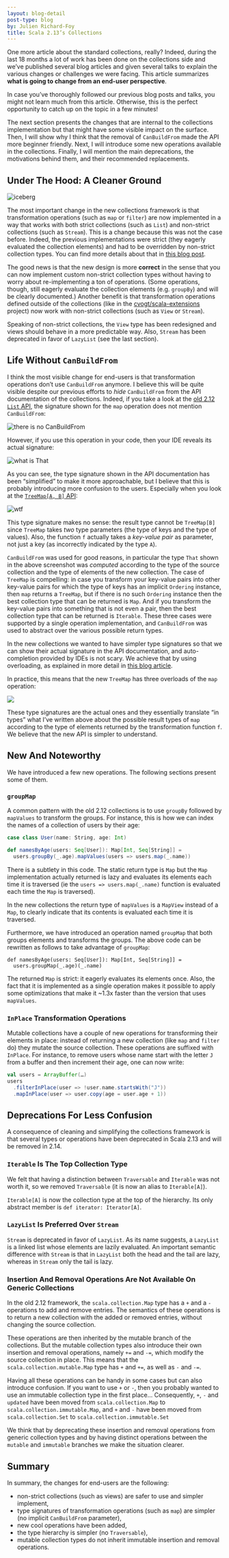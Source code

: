 ```yaml
---
layout: blog-detail
post-type: blog
by: Julien Richard-Foy
title: Scala 2.13’s Collections
---
```


One more article about the standard collections, really? Indeed, during the last
18 months a lot of work has been done on the collections side and we’ve published
several blog articles and given several talks to explain the various changes or
challenges we were facing. This article summarizes **what is going
to change from an end-user perspective**.

In case you’ve thoroughly followed our previous blog posts and talks, you might
not learn much from this article. Otherwise, this is the perfect opportunity
to catch up on the topic in a few minutes!

The next section presents the changes that are internal to the collections implementation
but that might have some visible impact on the surface. Then, I will show why I think
that the removal of `CanBuildFrom` made the API more beginner friendly. Next, I
will introduce some new operations available in the collections. Finally, I
will mention the main deprecations, the motivations behind them, and their
recommended replacements.

## Under The Hood: A Cleaner Ground

![iceberg](/resources/img/blog/iceberg.jpeg)

The most important change in the new collections framework is that transformation
operations (such as `map` or `filter`) are now implemented in a way that works with both
strict collections (such as `List`) and non-strict collections (such as `Stream`).
This is a change because this was not the case before. Indeed, the previous
implementations were strict (they eagerly evaluated the collection elements) and had
to be overridden by non-strict collection types. You can find more details about that in
[this blog post](/blog/2017/11/28/view-based-collections.html).

The good news is that the new design is more **correct** in the sense that you can
now implement custom non-strict collection types without having to worry about
re-implementing a ton of operations. (Some operations, though, still eagerly evaluate
the collection elements (e.g. `groupBy`) and will be clearly documented.) Another benefit
is that transformation operations defined outside of the collections (like in the
[cvogt/scala-extensions](https://github.com/cvogt/scala-extensions) project)
now work with non-strict collections (such as `View` or `Stream`).

Speaking of non-strict collections, the `View` type has been redesigned and
views should behave in a more predictable way. Also, `Stream` has been
deprecated in favor of `LazyList` (see the last section).

## Life Without `CanBuildFrom`

I think the most visible change for end-users is that transformation operations
don’t use `CanBuildFrom` anymore. I believe this will be quite visible despite our previous
efforts to *hide* `CanBuildFrom` from the API documentation of the collections.
Indeed, if you take a look at the
[old 2.12 `List` API](https://www.scala-lang.org/api/2.12.6/scala/collection/immutable/List.html), the signature
shown for the `map` operation does not mention `CanBuildFrom`:

![there is no CanBuildFrom](/resources/img/blog/scaladoc-list-map.png)

However, if you use this operation in your code, then your IDE reveals its actual signature:

![what is That](/resources/img/blog/ij-list-map.png)

As you can see, the type signature shown in the API documentation has been “simplified”
to make it more approachable, but I believe that this is probably introducing more
confusion to the users. Especially when you look at the
[`TreeMap[A, B]` API](https://www.scala-lang.org/api/2.12.6/scala/collection/immutable/TreeMap.html):

![wtf](/resources/img/blog/scaladoc-treemap-map.png)

This type signature makes no sense: the result type cannot be `TreeMap[B]` since
`TreeMap` takes *two* type parameters (the type of keys and the type
of values). Also, the function `f` actually takes a *key-value pair* as parameter,
not just a key (as incorrectly indicated by the type `A`).

`CanBuildFrom` was used for good reasons, in particular the type `That` shown
in the above screenshot was *computed* according to the type of the source
collection and the type of elements of the new collection. The case of `TreeMap`
is compelling: in case you transform your key-value pairs into other key-value
pairs for which the type of keys has an implicit `Ordering` instance, then `map`
returns a `TreeMap`, but if there is no such `Ordering` instance then the best
collection type that can be returned is `Map`. And if you transform the key-value
pairs into something that is not even a pair, then the best collection type
that can be returned is `Iterable`. These three cases were supported by
a single operation implementation, and `CanBuildFrom` was used to abstract over
the various possible return types.

In the new collections we wanted to have simpler type signatures so that we
can show their actual signature in the API documentation, and auto-completion
provided by IDEs is not scary. We achieve that by using overloading, as
explained in more detail in
[this blog article](/blog/2017/05/30/tribulations-canbuildfrom.html).

In practice, this means that the new `TreeMap` has three overloads of the
`map` operation:

![](/resources/img/blog/scaladoc-new-treemap-map.png)

These type signatures are the actual ones and they essentially translate
“in types” what I’ve written above about the possible result types of `map`
according to the type of elements returned by the transformation function `f`.
We believe that the new API is simpler to understand.

## New And Noteworthy

We have introduced a few new operations. The following sections
present some of them.

### `groupMap`

A common pattern with the old 2.12 collections is to use `groupBy`
followed by `mapValues` to transform the groups. For instance,
this is how we can index the names of a collection of users by
their age:

~~~ scala
case class User(name: String, age: Int)

def namesByAge(users: Seq[User]): Map[Int, Seq[String]] =
  users.groupBy(_.age).mapValues(users => users.map(_.name))
~~~

There is a subtlety in this code. The static return type is `Map`
but the `Map` implementation actually returned is lazy and evaluates
its elements each time it is traversed (ie the `users => users.map(_.name)`
function is evaluated each time the `Map` is traversed).

In the new collections the return type of `mapValues` is a `MapView` instead
of a `Map`, to clearly indicate that its contents is evaluated each time it
is traversed.

Furthermore, we have introduced an operation named `groupMap`
that both groups elements and transforms the groups. The above code
can be rewritten as follows to take advantage of `groupMap`:

~~~
def namesByAge(users: Seq[User]): Map[Int, Seq[String]] =
  users.groupMap(_.age)(_.name)
~~~

The returned `Map` is strict: it eagerly evaluates its elements
once. Also, the fact that it is implemented as a single operation
makes it possible to apply some optimizations that make it
~1.3x faster than the version that uses `mapValues`.

### `InPlace` Transformation Operations

Mutable collections have a couple of new operations for transforming
their elements in place: instead of returning a new collection (like
`map` and `filter` do) they mutate the source collection. These
operations are suffixed with `InPlace`. For instance, to remove
users whose name start with the letter `J` from a buffer and then
increment their age, one can now write:

~~~ scala
val users = ArrayBuffer(…)
users
  .filterInPlace(user => !user.name.startsWith("J"))
  .mapInPlace(user => user.copy(age = user.age + 1))
~~~

## Deprecations For Less Confusion

A consequence of cleaning and simplifying the collections framework
is that several types or operations have been deprecated in Scala 2.13
and will be removed in 2.14.

### `Iterable` Is The Top Collection Type

We felt that having a distinction between `Traversable` and `Iterable` was not
worth it, so we removed `Traversable` (it is now an alias to `Iterable[A]`).

`Iterable[A]` is now the collection type at the top of the hierarchy.
Its only abstract member is `def iterator: Iterator[A]`.

### `LazyList` Is Preferred Over `Stream`

`Stream` is deprecated in favor of `LazyList`. As its name suggests,
a `LazyList` is a linked list whose elements are lazily evaluated. An
important semantic difference with `Stream` is that in `LazyList` both
the head and the tail are lazy, whereas in `Stream` only the tail is lazy.

### Insertion And Removal Operations Are Not Available On Generic Collections

In the old 2.12 framework, the `scala.collection.Map` type has a `+` and a `-` operations
to add and remove entries. The semantics of these operations is to return a new collection
with the added or removed entries, without changing the source collection.

These operations are then inherited by the mutable branch of the collections. But the mutable
collection types also introduce their own insertion and removal operations, namely `+=` and `-=`,
which modify the source collection in place. This means that the `scala.collection.mutable.Map` type
has `+` and `+=`, as well as `-` and `-=`.

Having all these operations can be handy in some cases but can also introduce confusion. If you want
to use `+` or `-`, then you probably wanted to use an immutable collection type in the first place…
Consequently, `+`, `-` and `updated` have been moved from `scala.collection.Map` to `scala.collection.immutable.Map`,
and `+` and `-` have been moved from `scala.collection.Set` to `scala.collection.immutable.Set`

We think that by deprecating these insertion and removal operations from generic collection
types and by having distinct operations between the `mutable` and `immutable` branches we make
the situation clearer.
 
## Summary

In summary, the changes for end-users are the following:

- non-strict collections (such as views) are safer to use and simpler implement,
- type signatures of transformation operations (such as `map`) are simpler
  (no implicit `CanBuildFrom` parameter),
- new cool operations have been added,
- the type hierarchy is simpler (no `Traversable`),
- mutable collection types do not inherit immutable insertion and removal operations.
